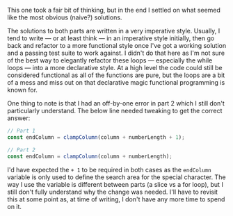 This one took a fair bit of thinking, but in the end I settled on what seemed like the most obvious (naive?) solutions.

The solutions to both parts are written in a very imperative style. Usually, I tend to write — or at least think — in an imperative style initially, then go back and refactor to a more functional style once I've got a working solution and a passing test suite to work against. I didn't do that here as I'm not sure of the best way to elegantly refactor these loops — especially the while loops — into a more declarative style. At a high level the code could still be considered functional as all of the functions are pure, but the loops are a bit of a mess and miss out on that declarative magic functional programming is known for.

One thing to note is that I had an off-by-one error in part 2 which I still don't particularly understand. The below line needed tweaking to get the correct answer:

```ts
// Part 1
const endColumn = clampColumn(column + numberLength + 1);

// Part 2
const endColumn = clampColumn(column + numberLength);
```

I'd have expected the `+ 1` to be required in both cases as the `endColumn` variable is only used to define the search area for the special character. The way I use the variable is different between parts (a slice vs a for loop), but I still don't fully understand why the change was needed. I'll have to revisit this at some point as, at time of writing, I don't have any more time to spend on it.
